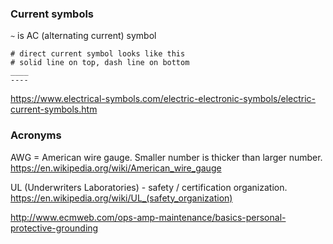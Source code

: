 ### Current symbols

`~` is AC (alternating current) symbol

````
# direct current symbol looks like this
# solid line on top, dash line on bottom
____
----
````

https://www.electrical-symbols.com/electric-electronic-symbols/electric-current-symbols.htm


### Acronyms

AWG = American wire gauge. Smaller number is thicker than larger number. https://en.wikipedia.org/wiki/American_wire_gauge

UL (Underwriters Laboratories) - safety / certification organization. https://en.wikipedia.org/wiki/UL_(safety_organization)

http://www.ecmweb.com/ops-amp-maintenance/basics-personal-protective-grounding